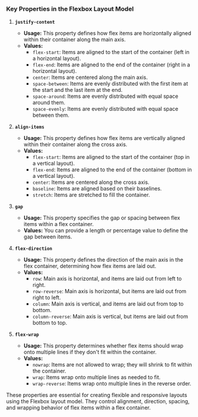 ### Key Properties in the Flexbox Layout Model

1. **`justify-content`**

   - **Usage:** This property defines how flex items are horizontally aligned within their container along the main axis.
   - **Values:**
     - `flex-start`: Items are aligned to the start of the container (left in a horizontal layout).
     - `flex-end`: Items are aligned to the end of the container (right in a horizontal layout).
     - `center`: Items are centered along the main axis.
     - `space-between`: Items are evenly distributed with the first item at the start and the last item at the end.
     - `space-around`: Items are evenly distributed with equal space around them.
     - `space-evenly`: Items are evenly distributed with equal space between them.

2. **`align-items`**

   - **Usage:** This property defines how flex items are vertically aligned within their container along the cross axis.
   - **Values:**
     - `flex-start`: Items are aligned to the start of the container (top in a vertical layout).
     - `flex-end`: Items are aligned to the end of the container (bottom in a vertical layout).
     - `center`: Items are centered along the cross axis.
     - `baseline`: Items are aligned based on their baselines.
     - `stretch`: Items are stretched to fill the container.

3. **`gap`**

   - **Usage:** This property specifies the gap or spacing between flex items within a flex container.
   - **Values:** You can provide a length or percentage value to define the gap between items.

4. **`flex-direction`**

   - **Usage:** This property defines the direction of the main axis in the flex container, determining how flex items are laid out.
   - **Values:**
     - `row`: Main axis is horizontal, and items are laid out from left to right.
     - `row-reverse`: Main axis is horizontal, but items are laid out from right to left.
     - `column`: Main axis is vertical, and items are laid out from top to bottom.
     - `column-reverse`: Main axis is vertical, but items are laid out from bottom to top.

5. **`flex-wrap`**

   - **Usage:** This property determines whether flex items should wrap onto multiple lines if they don't fit within the container.
   - **Values:**
     - `nowrap`: Items are not allowed to wrap; they will shrink to fit within the container.
     - `wrap`: Items wrap onto multiple lines as needed to fit.
     - `wrap-reverse`: Items wrap onto multiple lines in the reverse order.

These properties are essential for creating flexible and responsive layouts using the Flexbox layout model. They control alignment, direction, spacing, and wrapping behavior of flex items within a flex container.
